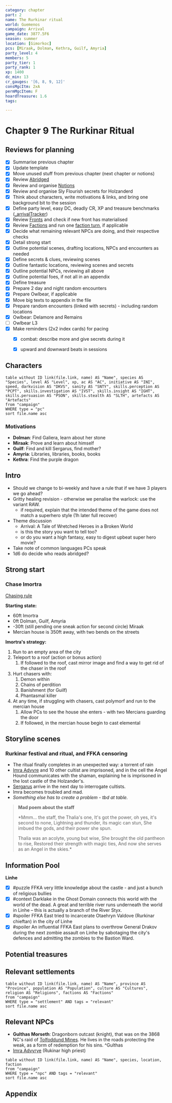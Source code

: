```yaml
---
category: chapter
part: 2
name: The Rurkinar ritual
world: Guemenos
campaign: Arrival
game_date: 3877.5F6
season: summer
location: [Gimorkoc]
pcs: [Miraak, Dolman, Kethra, Guilf, Amyria]
party_level: 4
members: 5
party_tier: 1
party_rank: 1
xp: 1400
dc_min: 13
cr_gauges: '[6, 8, 9, 12]'
consMgcItm: 2xA
permMgcItem: F
hoardTreasure: 1.6
tags: 

---
```


# Chapter 9 The Rurkinar Ritual

## Reviews for planning

- [x] Summarise previous chapter
- [x] Update template
- [x] Move unused stuff from previous chapter (next chapter or notions)
- [x] Review [Abridged](../context/abridged.md)
- [x] Review and organise [Notions](../../notions.md)
- [x] Review and organise Sly Flourish secrets for Holzanderd
- [x] Think about characters, write motivations & links, and bring one background bit to the session
- [x] Define party level, easy DC, deadly CR, XP and treasure benchmarks ([_arrivalTracker](../_arrivalTracker.md))
- [x] Review [Fronts](../factions/_fronts.md) and check if new front has materialised
- [x] Review [Factions](../factions/_factionGame.md) and run one [faction turn](../../../rules/factionRules.md), if applicable
- [x] Decide what remaining relevant NPCs are doing, and their respective checks
- [x] Detail strong start
- [x] Outline potential scenes, drafting locations, NPCs and encounters as needed
- [x] Define secrets & clues, reviewing scenes
- [x] Outline fantastic locations, reviewing scenes and secrets
- [x] Outline potential NPCs, reviewing all above
- [x] Outline potential foes, if not all in an appendix
- [x] Define treasure
- [x] Prepare 2 day and night random encounters 
- [x] Prepare Owlbear, if applicable
- [x] Move big texts to appendix in the file
- [x] Prepare random encounters (linked with secrets) - including random locations
- [x] Owlbear: Delamore and Remains
- [ ] Owlbear L3
- [x] Make reminders (2x2 index cards) for pacing
	- [x] combat: describe more and give secrets during it
	- [x] upward and downward beats in sessions


## Characters

```dataview
table without ID link(file.link, name) AS "Name", species AS "Species", level AS "Level", xp, ac AS "AC", initiative AS "INI", speed, darkvision AS "DKVS", sanity AS "SNTY", skills.perception AS "PCPT", skills.investigation AS "IVST", skills.insight AS "IGHT", skills.persuasion AS "PSON", skills.stealth AS "SLTH", artefacts AS "Artefacts"
from "campaign"
WHERE type = "pc"
sort file.name asc
```

### Motivations
- **Dolman**: Find Galiera, learn about her stone
- **Miraak**: Prove and learn about himself
- **Guilf**: Find and kill Sergarus, find mother?
- **Amyria**: Libraries, libraries, books, books
- **Kethra**: Find the purple dragon

## Intro

- Should we change to bi-weekly and have a rule that if we have 3 players we go ahead?
- Gritty healing revision - otherwise we penalise the warlock: use the variant RAW.
	- if required, explain that the intended theme of the game does not match a superhero style (1h later full recover)
- Theme discussion
	- Arrival: A Tale of Wretched Heroes in a Broken World
	- is this the story you want to tell too?
	- or do you want a high fantasy, easy to digest upbeat super hero movie?
- Take note of common languages PCs speak
- 1d6 do decide who reads abridged?

## Strong start

### Chase Imortra

[Chasing rule](https://5e.tools/book.html#dmg,8,chases,0)

**Starting state:**
- 60ft Imortra
- 0ft Dolman, Guilf, Amyria
- -30ft (still pending one sneak action for second circle) Miraak
- Mercian house is 350ft away, with two bends on the streets

**Imortra's strategy:**
1. Run to an empty area of the city
2. Teleport to a roof (action or bonus action)
	1. If followed to the roof, cast mirror image and find a way to get rid of the chaser in the roof
3. Hurt chasers with:
	1. Demon within
	2. Chains of perdition
	3. Banishment (for Guilf)
	4. Phantasmal killer
4. At any time, if struggling with chasers, cast polymorf and run to the mercian house
	1. Allow PCs to see the house she enters - with two Mercians guarding the door
	2. If followed, in the mercian house begin to cast elemental


## Storyline scenes 

### Rurkinar festival and ritual, and FFKA censoring

- The ritual finally completes in an unexpected way: a torrent of rain
- [Imra Advyre](../factions/rurkinar.md#^imraAdvyre) and 10 other cultist are imprisoned, and in the cell the Angel Hound communicates with the shaman, explaining he is imprisoned in the lost castle of the Holzander's.
- [Sergarus](../npcs/sergarus.md) arrive in the next day to interrogate cultists.
- Imra becomes troubled and mad.
- *Something else has to create a problem - tbd at table.*

> **Mad poem about the staff**
> 
> *Mmm... the staff, the Thalia's one,
> It's got the power, oh yes, it's second to none,
> Lightning and thunder, its magic can stun,
> She imbued the gods, and their power she spun.
> 
> Thalia was an acolyte, young but wise,
> She brought the old pantheon to rise,
> Restored their strength with magic ties,
> And now she serves as an Angel in the skies.*

## Information Pool

**Linhe**
- [x] #puzzle FFKA very little knowledge about the castle - and just a bunch of religious bullies
- [x] #context Darklake in the Ghost Domain connects this world with the world of the dead. A great and terrible river runs underneath the world in Linhe – this is actually a branch of the River Styx.
- [x] #spoiler FFKA East tried to incarcerate Otaehryn Valdove (Rurkinar chieftan) in the city of Linhe
- [x] #spoiler An influential FFKA East plans to overthrow General Drakov during the next zombie assault on Linhe by sabotaging the city's defences and admitting the zombies to the Bastion Ward.

## Potential treasures  

## Relevant settlements  

```dataview
table without ID link(file.link, name) AS "Name", province AS "Province", population AS "Population", culture AS "Cultures", religion AS "Religions", factions AS "Factions"
from "campaign"
WHERE type = "settlement" AND tags = "relevant"
sort file.name asc
```
  
## Relevant NPCs  

- **Gulthas Morseth**: Dragonborn outcast (knight), that was on the 3868 NC's raid of [Tolfoddund Mines](../locations/tfddMines.md). He lives in the roads protecting the weak, as a form of redemption for his sins. ^Gulthas
- [Imra Advyrye](../factions/rurkinar.md#^imraAdvyre) (Rukinar high priest)

```dataview
table without ID link(file.link, name) AS "Name", species, location, faction
from "campaign"
WHERE type = "npc" AND tags = "relevant"
sort file.name asc
```

## Appendix
